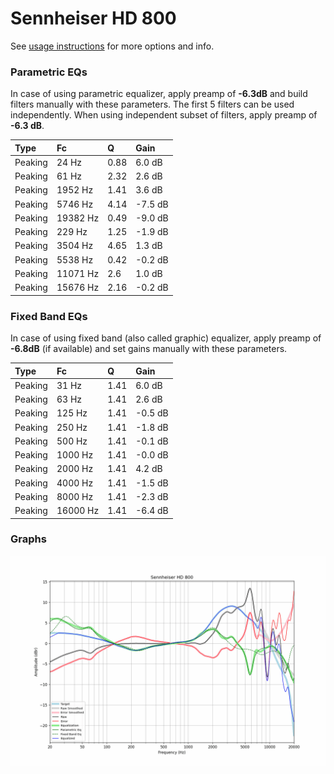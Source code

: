 # Sennheiser HD 800
See [usage instructions](https://github.com/jaakkopasanen/AutoEq#usage) for more options and info.

### Parametric EQs
In case of using parametric equalizer, apply preamp of **-6.3dB** and build filters manually
with these parameters. The first 5 filters can be used independently.
When using independent subset of filters, apply preamp of **-6.3 dB**.

| Type    | Fc       |    Q | Gain    |
|:--------|:---------|:-----|:--------|
| Peaking | 24 Hz    | 0.88 | 6.0 dB  |
| Peaking | 61 Hz    | 2.32 | 2.6 dB  |
| Peaking | 1952 Hz  | 1.41 | 3.6 dB  |
| Peaking | 5746 Hz  | 4.14 | -7.5 dB |
| Peaking | 19382 Hz | 0.49 | -9.0 dB |
| Peaking | 229 Hz   | 1.25 | -1.9 dB |
| Peaking | 3504 Hz  | 4.65 | 1.3 dB  |
| Peaking | 5538 Hz  | 0.42 | -0.2 dB |
| Peaking | 11071 Hz | 2.6  | 1.0 dB  |
| Peaking | 15676 Hz | 2.16 | -0.2 dB |

### Fixed Band EQs
In case of using fixed band (also called graphic) equalizer, apply preamp of **-6.8dB**
(if available) and set gains manually with these parameters.

| Type    | Fc       |    Q | Gain    |
|:--------|:---------|:-----|:--------|
| Peaking | 31 Hz    | 1.41 | 6.0 dB  |
| Peaking | 63 Hz    | 1.41 | 2.6 dB  |
| Peaking | 125 Hz   | 1.41 | -0.5 dB |
| Peaking | 250 Hz   | 1.41 | -1.8 dB |
| Peaking | 500 Hz   | 1.41 | -0.1 dB |
| Peaking | 1000 Hz  | 1.41 | -0.0 dB |
| Peaking | 2000 Hz  | 1.41 | 4.2 dB  |
| Peaking | 4000 Hz  | 1.41 | -1.5 dB |
| Peaking | 8000 Hz  | 1.41 | -2.3 dB |
| Peaking | 16000 Hz | 1.41 | -6.4 dB |

### Graphs
![](./Sennheiser%20HD%20800.png)